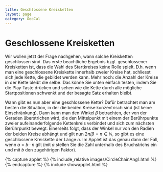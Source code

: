 ```yaml
---
title: Geschlossene Kreisketten
layout: page
category: GeoCal
---
```


# Geschlossene Kreisketten
Wir wollen jetzt der Frage nachgehen, wann solche Kreisketten geschlossen sind. Das erste beachtliche Ergebnis bzgl. geschlossener Kreisketten ist, dass die Wahl des Startkreises keine Rolle spielt. D.h. wenn man eine geschlossene Kreiskette innerhalb zweier Kreise hat, schliesst sich jede Kette, die gebildet werden kann. Mehr noch: die Anzahl der Kreise in der Kette bleibt die selbe. Das könne Sie unten einfach testen, indem Sie die Play-Taste drücken und sehen wie die Kette durch alle mögliche Startpositionen schwenkt und der besagte Satz erhalten bleibt.

Wann gibt es nun aber eine geschlossene Kette? Dafür betrachtet man am besten die Situation, in der die beiden Kreise konzentrisch sind (ist keine Einschränkung). Dann kann man den Winkel $\beta$ betrachten, der von der Geraden überstrichen wird, die den Mittelpunkt mit einem der Berührpunkte zweier aufeinanderfolgende Kettenkreis verbindet und sich zum nächsten Berührpunkt bewegt. Einerseits folgt, dass der Winkel nur von den Radien der beiden Kreise abhängt und gilt nun $2\pi/\beta=n\in\mathbb{N}$, so gibt es eine geschlossene Kreiskette der Länge $n$. Im Applet ist das genau dann der Fall, wenn $a=b \cdot n$ gilt (mit $a$ stellen Sie die Zahl unterhalb des Bruchstrichs ein und mit $b$ den zugehörigen Faktor).  


{% capture applet %} {% include_relative images/CircleChainAng1.html %} {% endcapture %}
{% include showapplet.html %}
